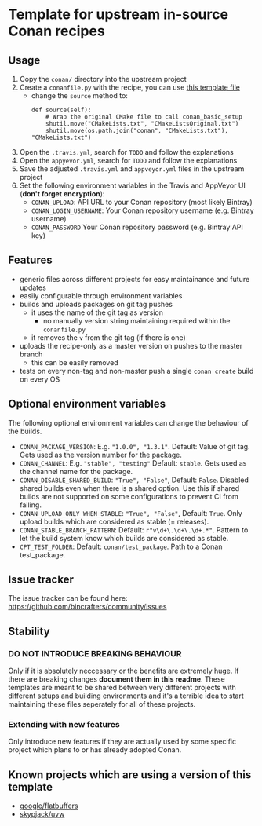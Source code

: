 # Template for upstream in-source Conan recipes

## Usage
  1. Copy the `conan/` directory into the upstream project
  2. Create a `conanfile.py` with the recipe, you can use [this template file](https://github.com/bincrafters/conan-templates/blob/master/conanfile.py)
     * change the `source` method to:
        ```     
        def source(self):
            # Wrap the original CMake file to call conan_basic_setup
            shutil.move("CMakeLists.txt", "CMakeListsOriginal.txt")
            shutil.move(os.path.join("conan", "CMakeLists.txt"), "CMakeLists.txt")
        ```
  3. Open the `.travis.yml`, search for `TODO` and follow the explanations
  4. Open the `appyevor.yml`, search for `TODO` and follow the explanations
  5. Save the adjusted `.travis.yml` and `appveyor.yml` files in the upstream project
  6. Set the following environment variables in the Travis and AppVeyor UI (**don't forget encryption**):
     * `CONAN_UPLOAD`: API URL to your Conan repository (most likely Bintray)
     * `CONAN_LOGIN_USERNAME`: Your Conan repository username (e.g. Bintray username)
     * `CONAN_PASSWORD` Your Conan repository password (e.g. Bintray API key)

## Features
  * generic files across different projects for easy maintainance and future updates
  * easily configurable through environment variables
  * builds and uploads packages on git tag pushes
    * it uses the name of the git tag as version
      * no manually version string maintaining required within the `conanfile.py`
    * it removes the `v` from the git tag (if there is one)
  * uploads the recipe-only as a master version on pushes to the master branch
    * this can be easily removed
  * tests on every non-tag and non-master push a single `conan create` build on every OS


## Optional environment variables
The following optional environment variables can change the behaviour of the builds.
  * `CONAN_PACKAGE_VERSION`: E.g. `"1.0.0", "1.3.1"`. Default: Value of git tag. Gets used as the version number for the package.
  * `CONAN_CHANNEL`: E.g. `"stable", "testing"` Default: `stable`. Gets used as the channel name for the package.
  * `CONAN_DISABLE_SHARED_BUILD`: `"True", "False"`, Default: `False`. Disabled shared builds even when there is a shared option. Use this if shared builds are not supported on some configurations to prevent CI from failing.
  * `CONAN_UPLOAD_ONLY_WHEN_STABLE`: `"True", "False"`, Default: `True`. Only upload builds which are considered as stable (= releases).
  * `CONAN_STABLE_BRANCH_PATTERN`: Default: `r"v\d+\.\d+\.\d+.*"`. Pattern to let the build system know which builds are considered as stable.
  * `CPT_TEST_FOLDER`: Default: `conan/test_package`. Path to a Conan test_package.

## Issue tracker
The issue tracker can be found here: https://github.com/bincrafters/community/issues


## Stability
### DO NOT INTRODUCE BREAKING BEHAVIOUR
Only if it is absolutely neccessary or the benefits are extremely huge. If there are breaking changes **document them in this readme**. These templates are meant to be shared between very different projects with different setups and building environments and it's a terrible idea to start maintaining these files seperately for all of these projects.

### Extending with new features
Only introduce new features if they are actually used by some specific project which plans to or has already adopted Conan.


## Known projects which are using a version of this template
  * [google/flatbuffers](https://github.com/google/flatbuffers)
  * [skypjack/uvw](https://github.com/skypjack/uvw)
